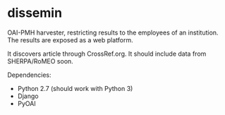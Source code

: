 dissemin
================

OAI-PMH harvester, restricting results to the employees of an institution.
The results are exposed as a web platform.

It discovers article through CrossRef.org.
It should include data from SHERPA/RoMEO soon.

Dependencies:
* Python 2.7 (should work with Python 3)
* Django
* PyOAI


